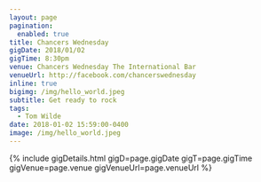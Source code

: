 ```yaml
---
layout: page
pagination:
  enabled: true
title: Chancers Wednesday
gigDate: 2018/01/02
gigTime: 8:30pm
venue: Chancers Wednesday The International Bar
venueUrl: http://facebook.com/chancerswednesday
inline: true
bigimg: /img/hello_world.jpeg
subtitle: Get ready to rock
tags:
  - Tom Wilde
date: 2018-01-02 15:59:00-0400
image: /img/hello_world.jpeg
---
```

{% include gigDetails.html gigD=page.gigDate gigT=page.gigTime  gigVenue=page.venue gigVenueUrl=page.venueUrl %}
